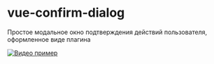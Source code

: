 # vue-confirm-dialog
 Простое модальное окно подтверждения действий пользователя, оформленное виде плагина

[![Видео пример](https://api.monosnap.com/file/download?id=t9A3inY48rKa8VtLqu9VsZ939UMntH)](https://api.monosnap.com/file/download?id=9ClVvQiWnpZXiCG7ZgRRRgR1rizWdG)

